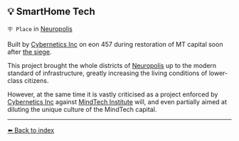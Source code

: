 ## 💡 SmartHome Tech

`🪧 Place` in [Neuropolis](../refs/neuropolis.md)

Built by [Cybernetics Inc](../refs/cybernetics_inc.md) on eon 457 during restoration of MT capital soon after [the siege](../timeline/eon0384.md).

This project brought the whole districts of [Neuropolis](../refs/neuropolis.md) up to the modern standard of infrastructure, greatly increasing the living conditions of lower-class citizens.

However, at the same time it is vastly criticised as a project enforced by [Cybernetics Inc](../refs/cybernetics_inc.md) against [MindTech Institute](../refs/mindtech_institute.md) will, and even partially aimed at diluting the unique culture of the MindTech capital.


----------
[⬅️ Back to index](../refs/#39b0_s)